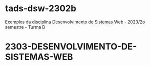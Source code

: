 # tads-dsw-2302b
Exemplos da disciplina Desenvolvimento de Sistemas Web - 2023/2o semestre - Turma B
# 2303-DESENVOLVIMENTO-DE-SISTEMAS-WEB
